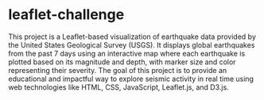 # leaflet-challenge
This project is a Leaflet-based visualization of earthquake data provided by the United States Geological Survey (USGS). It displays global earthquakes from the past 7 days using an interactive map where each earthquake is plotted based on its magnitude and depth, with marker size and color representing their severity. The goal of this project is to provide an educational and impactful way to explore seismic activity in real time using web technologies like HTML, CSS, JavaScript, Leaflet.js, and D3.js.
